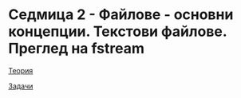 # Седмица 2 - Файлове - основни концепции. Текстови файлове. Преглед на fstream

[Теория](https://github.com/peshe/OOP-2022/tree/main/practics/Information%20Systems/1/Week02/Theory)

[Задачи](https://github.com/peshe/OOP-2022/tree/main/practics/Information%20Systems/1/Week02/Tasks)
